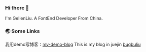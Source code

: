 ### Hi there 👋
I'm GellenLiu. A FontEnd Developer From China.

### 🌏 Some Links
我用demo写博客：<a href="http://gellenliu.github.io/#/my-demo-blog">my-demo-blog</a>
This is my blog in juejin <a href="https://juejin.cn/user/2485358797783352">bugbuliu</a>
<!--
**GellenLiu/GellenLiu** is a ✨ _special_ ✨ repository because its `README.md` (this file) appears on your GitHub profile.

Here are some ideas to get you started:

- 🔭 I’m currently working on ...
- 🌱 I’m currently learning ...
- 👯 I’m looking to collaborate on ...
- 🤔 I’m looking for help with ...
- 💬 Ask me about ...
- 📫 How to reach me: ...
- 😄 Pronouns: ...
- ⚡ Fun fact: ...
-->

